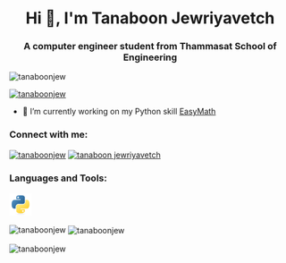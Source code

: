 <h1 align="center">Hi 👋, I'm Tanaboon Jewriyavetch</h1>
<h3 align="center">A computer engineer student from Thammasat School of Engineering</h3>

<p align="left"> <img src="https://komarev.com/ghpvc/?username=tanaboonjew&label=Profile%20views&color=0e75b6&style=flat" alt="tanaboonjew" /> </p>

<p align="left"> <a href="https://github.com/ryo-ma/github-profile-trophy"><img src="https://github-profile-trophy.vercel.app/?username=tanaboonjew" alt="tanaboonjew" /></a> </p>

- 🔭 I’m currently working on my Python skill [EasyMath](https://github.com/TanaboonJew/EasyMath)

<h3 align="left">Connect with me:</h3>
<p align="left">
<a href="https://dev.to/tanaboonjew" target="blank"><img align="center" src="https://raw.githubusercontent.com/rahuldkjain/github-profile-readme-generator/master/src/images/icons/Social/devto.svg" alt="tanaboonjew" height="30" width="40" /></a>
<a href="https://linkedin.com/in/tanaboon jewriyavetch" target="blank"><img align="center" src="https://raw.githubusercontent.com/rahuldkjain/github-profile-readme-generator/master/src/images/icons/Social/linked-in-alt.svg" alt="tanaboon jewriyavetch" height="30" width="40" /></a>
</p>

<h3 align="left">Languages and Tools:</h3>
<p align="left"> <a href="https://www.python.org" target="_blank" rel="noreferrer"> <img src="https://raw.githubusercontent.com/devicons/devicon/master/icons/python/python-original.svg" alt="python" width="40" height="40"/> </a> </p>

<p><img align="left" src="https://github-readme-stats.vercel.app/api/top-langs?username=tanaboonjew&show_icons=true&locale=en&layout=compact" alt="tanaboonjew" /></p>

<p>&nbsp;<img align="center" src="https://github-readme-stats.vercel.app/api?username=tanaboonjew&show_icons=true&locale=en" alt="tanaboonjew" /></p>

<p><img align="center" src="https://github-readme-streak-stats.herokuapp.com/?user=tanaboonjew&" alt="tanaboonjew" /></p>
